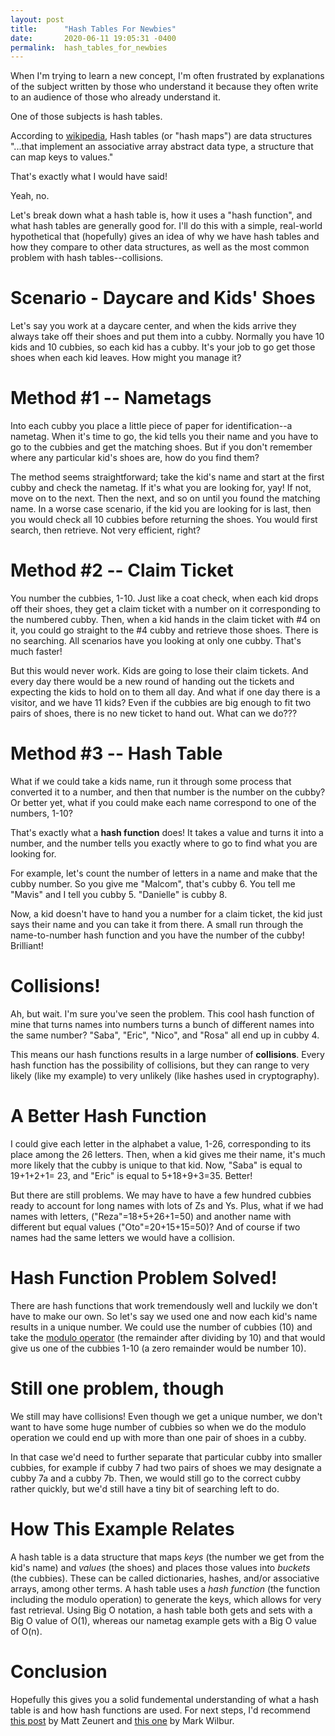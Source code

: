 ```yaml
---
layout: post
title:      "Hash Tables For Newbies"
date:       2020-06-11 19:05:31 -0400
permalink:  hash_tables_for_newbies
---
```



When I'm trying to learn a new concept, I'm often frustrated by explanations of the subject written by those who understand it because they often write to an audience of those who already understand it. 

One of those subjects is hash tables.

According to [wikipedia](https://en.wikipedia.org/wiki/Hash_table), Hash tables (or "hash maps") are data structures "...that implement an associative array abstract data type, a structure that can map keys to values."

That's exactly what I would have said!

Yeah, no. 

Let's break down what a hash table is, how it uses a "hash function", and what hash tables are generally good for. I'll do this with a simple, real-world hypothetical that (hopefully) gives an idea of why we have hash tables and how they compare to other data structures, as well as the most common problem with hash tables--collisions.

# Scenario - Daycare and Kids' Shoes
Let's say you work at a daycare center, and when the kids arrive they always take off their shoes and put them into a cubby. Normally you have 10 kids and 10 cubbies, so each kid has a cubby. It's your job to go get those shoes when each kid leaves. How might you manage it?  

# Method #1 -- Nametags
Into each cubby you place a little piece of paper for identification--a nametag. When it's time to go, the kid tells you their name and you have to go to the cubbies and get the matching shoes.  But if you don't remember where any particular kid's shoes are, how do you find them?  

The method seems straightforward; take the kid's name and start at the first cubby and check the nametag. If it's what you are looking for, yay! If not, move on to the next. Then the next, and so on until you found the matching name. In a worse case scenario, if the kid you are looking for is last, then you would check all 10 cubbies before returning the shoes. You would first search, then retrieve. Not very efficient, right?

# Method #2 -- Claim Ticket
You number the cubbies, 1-10. Just like a coat check, when each kid drops off their shoes, they get a claim ticket with a number on it corresponding to the numbered cubby. Then, when a kid hands in the claim ticket with #4 on it, you could go straight to the #4 cubby and retrieve those shoes. There is no searching. All scenarios have you looking at only one cubby. That's much faster! 

But this would never work. Kids are going to lose their claim tickets. And every day there would be a new round of handing out the tickets and expecting the kids to hold on to them all day. And what if one day there is a visitor, and we have 11 kids? Even if the cubbies are big enough to fit two pairs of shoes, there is no new ticket to hand out. What can we do??? 

# Method #3 -- Hash Table
What if we could take a kids name, run it through some process that converted it to a number, and then that number is the number on the cubby? Or better yet, what if you could make each name correspond to one of the numbers, 1-10?

That's exactly what a **hash function** does! It takes a value and turns it into a number, and the number tells you exactly where to go to find what you are looking for. 

For example, let's count the number of letters in a name and make that the cubby number. So you give me "Malcom", that's cubby 6. You tell me "Mavis" and I tell you cubby 5. "Danielle" is cubby 8. 

Now, a kid doesn't have to hand you a number for a claim ticket, the kid just says their name and you can take it from there. A small run through the name-to-number hash function and you have the number of the cubby! Brilliant! 

# Collisions! 
Ah, but wait. I'm sure you've seen the problem. This cool hash function of mine that turns names into numbers turns a bunch of different names into the same number? "Saba", "Eric", "Nico", and "Rosa" all end up in cubby 4. 

This means our hash functions results in a large number of **collisions**. Every hash function has the possibility of collisions, but they can range to very likely (like my example) to very unlikely (like hashes used in cryptography).

# A Better Hash Function
I could give each letter in the alphabet a value, 1-26, corresponding to its place among the 26 letters. Then, when a kid gives me their name, it's much more likely that the cubby is unique to that kid. Now, "Saba" is equal to 19+1+2+1= 23, and "Eric" is equal to 5+18+9+3=35. Better! 

But there are still problems. We may have to have a few hundred cubbies ready to account for long names with lots of Zs and Ys. Plus, what if we had names with letters, ("Reza"=18+5+26+1=50) and another name with different but equal values ("Oto"=20+15+15=50)? And of course if two names had the same letters we would have a collision.

# Hash Function Problem Solved! 
There are hash functions that work tremendously well and luckily we don't have to make our own. So let's say we used one and now each kid's name results in a unique number. We could use the number of cubbies (10) and take the [modulo operator](https://en.wikipedia.org/wiki/Modulo_operation) (the remainder after dividing by 10) and that would give us one of the cubbies 1-10 (a zero remainder would be number 10). 

# Still one problem, though
We still may have collisions! Even though we get a unique number, we don't want to have some huge number of cubbies so when we do the modulo operation we could end up with more than one pair of shoes in a cubby.

In that case we'd need to further separate that particular cubby into smaller cubbies, for example if cubby 7 had two pairs of shoes we may designate a cubby 7a and a cubby 7b. Then, we would still go to the correct cubby rather quickly, but we'd still have a tiny bit of searching left to do. 

# How This Example Relates
A hash table is a data structure that maps *keys* (the number we get from the kid's name) and *values* (the shoes) and places those values into *buckets* (the cubbies). These can be called dictionaries, hashes, and/or associative arrays, among other terms. A hash table uses a *hash function* (the function including the modulo operation) to generate the keys, which allows for very fast retrieval. Using Big O notation, a hash table both gets and sets with a Big O value of O(1), whereas our nametag example gets with a Big O value of O(n). 

# Conclusion
Hopefully this gives you a solid fundemental understanding of what a hash table is and how hash functions are used. For next steps, I'd recommend [this post](https://www.mattzeunert.com/2017/02/01/implementing-a-hash-table-in-javascript.html) by Matt Zeunert and [this one](https://logicmason.com/2013/how-to-implement-a-hash-table/) by Mark Wilbur.
